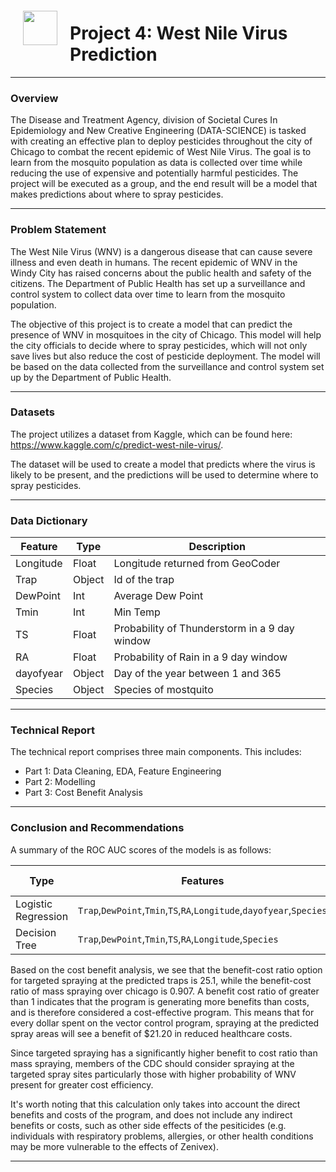 <img src="http://imgur.com/1ZcRyrc.png" style="float: left; margin: 20px; height: 55px">

# Project 4: West Nile Virus Prediction

---
### Overview

The Disease and Treatment Agency, division of Societal Cures In Epidemiology and New Creative Engineering (DATA-SCIENCE) is tasked with creating an effective plan to deploy pesticides throughout the city of Chicago to combat the recent epidemic of West Nile Virus. The goal is to learn from the mosquito population as data is collected over time while reducing the use of expensive and potentially harmful pesticides. The project will be executed as a group, and the end result will be a model that makes predictions about where to spray pesticides.


---
### Problem Statement

The West Nile Virus (WNV) is a dangerous disease that can cause severe illness and even death in humans. The recent epidemic of WNV in the Windy City has raised concerns about the public health and safety of the citizens. The Department of Public Health has set up a surveillance and control system to collect data over time to learn from the mosquito population.

The objective of this project is to create a model that can predict the presence of WNV in mosquitoes in the city of Chicago. This model will help the city officials to decide where to spray pesticides, which will not only save lives but also reduce the cost of pesticide deployment. The model will be based on the data collected from the surveillance and control system set up by the Department of Public Health. 

---

### Datasets

The project utilizes a dataset from Kaggle, which can be found here: https://www.kaggle.com/c/predict-west-nile-virus/.

The dataset will be used to create a model that predicts where the virus is likely to be present, and the predictions will be used to determine where to spray pesticides.

---
### Data Dictionary
|Feature|Type|Description|
|---|---|---|
|Longitude|Float|Longitude returned from GeoCoder|
|Trap|Object|Id of the trap|
|DewPoint|Int|Average Dew Point|
|Tmin|Int|Min Temp|
|TS|Float|Probability of Thunderstorm in a 9 day window|
|RA|Float|Probability of Rain in a 9 day window|
|dayofyear|Object|Day of the year between 1 and 365|
|Species|Object|Species of mostquito|

---

### Technical Report

The technical report comprises three main components. This includes:
- Part 1: Data Cleaning, EDA, Feature Engineering
- Part 2: Modelling
- Part 3: Cost Benefit Analysis

---

### Conclusion and Recommendations

A summary of the ROC AUC scores of the models is as follows:

|Type|Features|Train Score|Test Score|Kaggle Score|
|---|---|---|---|---|
|Logistic Regression| `Trap`,`DewPoint`,`Tmin`,`TS`,`RA`,`Longitude`,`dayofyear`,`Species`|0.829|0.811|0.714|
|Decision Tree| `Trap`,`DewPoint`,`Tmin`,`TS`,`RA`,`Longitude`,`Species`|0.807|0.789|0.629|

Based on the cost benefit analysis, we see that the benefit-cost ratio option for targeted spraying at the predicted traps is 25.1, while the benefit-cost ratio of mass spraying over chicago is 0.907. A benefit cost ratio of greater than 1 indicates that the program is generating more benefits than costs, and is therefore considered a cost-effective program. This means that for every dollar spent on the vector control program, spraying at the predicted spray areas will see a benefit of $21.20 in reduced healthcare costs. 

Since targeted spraying has a significantly higher benefit to cost ratio than mass spraying,  members of the CDC should consider spraying at the targeted spray sites particularly those with higher probability of WNV present for greater cost efficiency. 

It's worth noting that this calculation only takes into account the direct benefits and costs of the program, and does not include any indirect benefits or costs, such as other side effects of the pesiticides (e.g. individuals with respiratory problems, allergies, or other health conditions may be more vulnerable to the effects of Zenivex).

--- 

